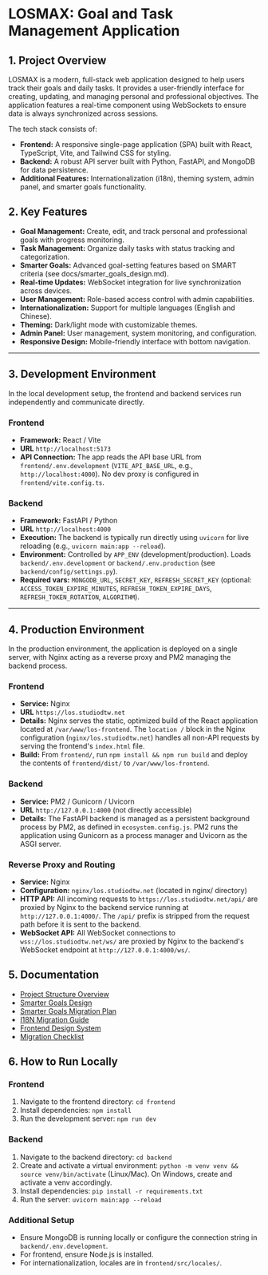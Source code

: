# LOSMAX: Goal and Task Management Application
## 1. Project Overview

LOSMAX is a modern, full-stack web application designed to help users track their goals and daily tasks. It provides a user-friendly interface for creating, updating, and managing personal and professional objectives. The application features a real-time component using WebSockets to ensure data is always synchronized across sessions.

The tech stack consists of:
- **Frontend:** A responsive single-page application (SPA) built with React, TypeScript, Vite, and Tailwind CSS for styling.
- **Backend:** A robust API server built with Python, FastAPI, and MongoDB for data persistence.
- **Additional Features:** Internationalization (i18n), theming system, admin panel, and smarter goals functionality.

## 2. Key Features

- **Goal Management:** Create, edit, and track personal and professional goals with progress monitoring.
- **Task Management:** Organize daily tasks with status tracking and categorization.
- **Smarter Goals:** Advanced goal-setting features based on SMART criteria (see docs/smarter_goals_design.md).
- **Real-time Updates:** WebSocket integration for live synchronization across devices.
- **User Management:** Role-based access control with admin capabilities.
- **Internationalization:** Support for multiple languages (English and Chinese).
- **Theming:** Dark/light mode with customizable themes.
- **Admin Panel:** User management, system monitoring, and configuration.
- **Responsive Design:** Mobile-friendly interface with bottom navigation.

---

## 3. Development Environment

In the local development setup, the frontend and backend services run independently and communicate directly.

### Frontend
- **Framework:** React / Vite
- **URL** `http://localhost:5173`
- **API Connection:** The app reads the API base URL from `frontend/.env.development` (`VITE_API_BASE_URL`, e.g., `http://localhost:4000`). No dev proxy is configured in `frontend/vite.config.ts`.

### Backend
- **Framework:** FastAPI / Python
- **URL** `http://localhost:4000`
- **Execution:** The backend is typically run directly using `uvicorn` for live reloading (e.g., `uvicorn main:app --reload`).
- **Environment:** Controlled by `APP_ENV` (development/production). Loads `backend/.env.development` or `backend/.env.production` (see `backend/config/settings.py`).
- **Required vars:** `MONGODB_URL`, `SECRET_KEY`, `REFRESH_SECRET_KEY` (optional: `ACCESS_TOKEN_EXPIRE_MINUTES`, `REFRESH_TOKEN_EXPIRE_DAYS`, `REFRESH_TOKEN_ROTATION`, `ALGORITHM`).

---

## 4. Production Environment

In the production environment, the application is deployed on a single server, with Nginx acting as a reverse proxy and PM2 managing the backend process.

### Frontend
- **Service:** Nginx
- **URL** `https://los.studiodtw.net`
- **Details:** Nginx serves the static, optimized build of the React application located at `/var/www/los-frontend`. The `location /` block in the Nginx configuration (`nginx/los.studiodtw.net`) handles all non-API requests by serving the frontend's `index.html` file.
- **Build:** From `frontend/`, run `npm install && npm run build` and deploy the contents of `frontend/dist/` to `/var/www/los-frontend`.

### Backend
- **Service:** PM2 / Gunicorn / Uvicorn
- **URL** `http://127.0.0.1:4000` (not directly accessible)
- **Details:** The FastAPI backend is managed as a persistent background process by PM2, as defined in `ecosystem.config.js`. PM2 runs the application using Gunicorn as a process manager and Uvicorn as the ASGI server.

### Reverse Proxy and Routing
- **Service:** Nginx
- **Configuration:** `nginx/los.studiodtw.net` (located in nginx/ directory)
- **HTTP API:** All incoming requests to `https://los.studiodtw.net/api/` are proxied by Nginx to the backend service running at `http://127.0.0.1:4000/`. The `/api/` prefix is stripped from the request path before it is sent to the backend.
- **WebSocket API:** All WebSocket connections to `wss://los.studiodtw.net/ws/` are proxied by Nginx to the backend's WebSocket endpoint at `http://127.0.0.1:4000/ws/`.

## 5. Documentation

- [Project Structure Overview](docs/ProjectStructureOverview.md)
- [Smarter Goals Design](docs/smarter_goals_design.md)
- [Smarter Goals Migration Plan](docs/smarter_goals_migration_plan.md)
- [I18N Migration Guide](I18N_MIGRATION_GUIDE.md)
- [Frontend Design System](frontend/DESIGN_SYSTEM.md)
- [Migration Checklist](frontend/MIGRATION_CHECKLIST.md)

## 6. How to Run Locally

### Frontend
1. Navigate to the frontend directory: `cd frontend`
2. Install dependencies: `npm install`
3. Run the development server: `npm run dev`

### Backend
1. Navigate to the backend directory: `cd backend`
2. Create and activate a virtual environment: `python -m venv venv && source venv/bin/activate` (Linux/Mac). On Windows, create and activate a venv accordingly.
3. Install dependencies: `pip install -r requirements.txt`
4. Run the server: `uvicorn main:app --reload`

### Additional Setup
- Ensure MongoDB is running locally or configure the connection string in `backend/.env.development`.
- For frontend, ensure Node.js is installed.
- For internationalization, locales are in `frontend/src/locales/`.
